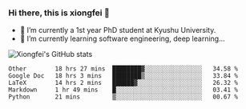 ### Hi there, this is xiongfei 👋


- 🔭 I’m currently a 1st year PhD student at Kyushu University.
- 🌱 I’m currently learning software engineering, deep learning...

<!--
**Toma62299781/Toma62299781** is a ✨ _special_ ✨ repository because its `README.md` (this file) appears on your GitHub profile.
Here are some ideas to get you started:
-->

![Xiongfei's GitHub stats](https://github-readme-stats.vercel.app/api?username=Toma62299781)

<!--START_SECTION:waka-->
```text
Other        18 hrs 27 mins  ████████▓░░░░░░░░░░░░░░░░   34.58 % 
Google Doc   18 hrs 3 mins   ████████▒░░░░░░░░░░░░░░░░   33.84 % 
LaTeX        14 hrs 2 mins   ██████▓░░░░░░░░░░░░░░░░░░   26.32 % 
Markdown     1 hr 49 mins    █░░░░░░░░░░░░░░░░░░░░░░░░   03.41 % 
Python       21 mins         ▒░░░░░░░░░░░░░░░░░░░░░░░░   00.67 % 
```
<!--END_SECTION:waka-->

